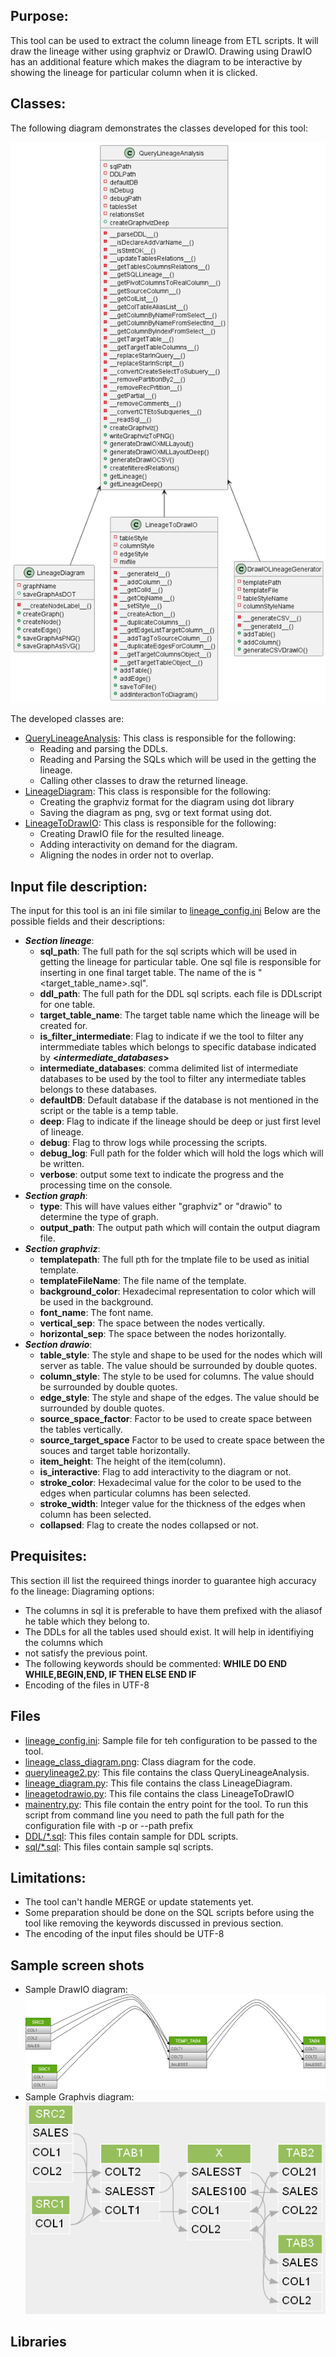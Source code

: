 ## Purpose:
This tool can be used to extract the column lineage from ETL scripts.
It will draw the lineage wither using graphviz or DrawIO.
Drawing using DrawIO has an additional feature which makes the diagram to
be interactive by showing the lineage for particular column when it is clicked.

## Classes:
The following diagram demonstrates the classes developed for this tool:

![class diagram](images/lineage_class_diagram.png)

The developed classes are:
- [QueryLineageAnalysis](code/querylineage2.py):
This class is responsible for the following:
  * Reading and parsing the DDLs.
  * Reading and Parsing the SQLs which will be used in the getting the lineage.
  * Calling other classes to draw the returned lineage.
- [LineageDiagram](code/lineage_diagram.py): 
This class is responsible for the following:
  * Creating the graphviz format for the diagram using dot library
  * Saving the diagram as png, svg or text format using dot.
- [LineageToDrawIO](code/lineagetodrawio.py):
This class is responsible for the following:
  * Creating DrawIO file for the resulted lineage.
  * Adding interactivity on demand for the diagram.
  * Aligning the nodes in order not to overlap.

## Input file description:
The input for this tool is an ini file similar to [lineage_config.ini](config/lineage_config.ini)
Below are the possible fields and their descriptions:
- **_Section lineage_**:
  * **sql_path**: The full path for the sql scripts which will be used in 
  getting the lineage for particular table. One sql file is responsible 
  for inserting in one final target table. The name of the is "<target_table_name>.sql". 
  * **ddl_path**: The full path for the DDL sql scripts. each file is DDLscript for one table.
  * **target_table_name**: The target table name which the lineage will be created for.
  * **is_filter_intermediate**: Flag to indicate if we the tool to filter any intermmediate tables
  which belongs to specific database indicated by **<_intermediate_databases_>**
  * **intermediate_databases**: comma delimited list of intermediate databases 
  to be used by the tool to filter any intermediate tables belongs to these databases.
  * **defaultDB**: Default database if the database is not mentioned in the script or the table
  is a temp table.
  * **deep**: Flag to indicate if the lineage should be deep or just first level of lineage.
  * **debug**: Flag to throw logs while processing the scripts.
  * **debug_log**: Full path for the folder which will hold the logs which will be written.
  * **verbose**: output some text to indicate the progress and the processing time on the console.
- **_Section graph_**:
  * **type**: This will have values either "graphviz" or "drawio" to determine the type of graph.
  * **output_path**: The output path which will contain the output diagram file.
- **_Section graphviz_**:
  * **templatepath**: The full pth for the tmplate file to be used as initial template.
  * **templateFileName**: The file name of the template.
  * **background_color**: Hexadecimal representation to color which will be used in the background.
  * **font_name**: The font name.
  * **vertical_sep**: The space between the nodes vertically.
  * **horizontal_sep**: The space between the nodes horizontally.
- **_Section drawio_**:
  * **table_style**: The style and shape to be used for the nodes which will server as table. 
  The value should be surrounded by double quotes.
  * **column_style**: The style to be used for columns. The value should be surrounded 
  by double quotes. 
  * **edge_style**: The style and shape of the edges. The value should be surrounded 
  by double quotes.
  * **source_space_factor**: Factor to be used to create space between the tables vertically.
  * **source_target_space** Factor to be used to create space between the souces and
  target table horizontally.
  * **item_height**: The height of the item(column).
  * **is_interactive**: Flag to add interactivity to the diagram or not.
  * **stroke_color**: Hexadecimal value for the color to be used to the 
  edges when particular columns has been selected.
  * **stroke_width**: Integer value for the thickness of the edges when column has been selected.
  * **collapsed**: Flag to create the nodes collapsed or not.

## Prequisites:
This section ill list  the requireed things inorder to guarantee high accuracy fo the lineage:
Diagraming options:
- The columns in sql it is preferable to have them prefixed with the aliasof he table which they 
belong to.
- The DDLs for all the tables used should exist. It will help in identifiying the columns which
- not satisfy the previous point.
- The following keywords should be commented: **WHILE DO END WHILE,BEGIN,END, IF THEN ELSE END IF**
- Encoding of the files in UTF-8
## Files
 - [lineage_config.ini](./config/lineage_config.ini): Sample file for teh configuration to be passed to the tool.
 - [lineage_class_diagram.png](./images/lineage_class_diagram.png): Class diagram for the code.
 - [querylineage2.py](./code/querylineage2.py): This file contains the class QueryLineageAnalysis.
 - [lineage_diagram.py](./code/lineage_diagram.py): This file contains the class LineageDiagram.
 - [lineagetodrawio.py](./code/lineagetodrawio.py): This file contains the class LineageToDrawIO
 - [mainentry.py](./code/mainentry.py): This file contain the entry point for the tool.
To run this script from command line you need to path the full path for the configuration 
file with -p or --path prefix
 - [DDL/*.sql](./DDL/*.sql): This files contain sample for DDL scripts.
 - [sql/*.sql](./sql/*.sql): This files contain sample sql scripts.

## Limitations:
- The tool can't handle MERGE or update statements yet.
- Some preparation should be done on the SQL scripts before using the tool like removing 
the keywords discussed in previous section.
- The encoding of the input files should be UTF-8

## Sample screen shots
* Sample DrawIO diagram:
![class diagram](images/Sample_drawio.png)
* Sample Graphvis diagram:
![class diagram](images/Tab3.png)
 
## Libraries